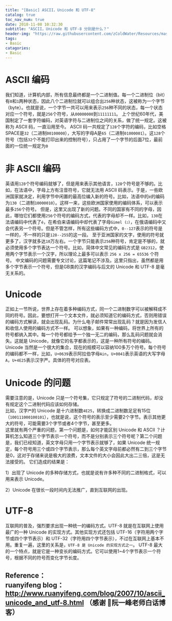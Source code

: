 ```yaml
---
title: "[Basic] ASCII，Unicode 和 UTF-8"
catalog: true
toc_nav_num: true
date: 2018-11-08 10:32:30
subtitle: "ASCII，Unicode 和 UTF-8 分别是什么？"
header-img: "https://raw.githubusercontent.com/zColdWater/Resources/master/Images/code-min.png"
tags:
- Basic
catagories:
- Basic
---
```


ASCII 编码
=======
我们知道，计算机内部，所有信息最终都是一个二进制值。每一个二进制位（bit）有`0`和`1`两种状态，因此八个二进制位就可以组合出`256`种状态，这被称为一个字节（byte）。也就是说，一个字节一共可以用来表示`256`种不同的状态，每一个状态对应一个符号，就是`256`个符号，从`00000000`到`11111111`。
上个世纪60年代，美国制定了一套字符编码，对英语字符与二进制位之间的关系，做了统一规定。这被称为 ASCII 码，一直沿用至今。
ASCII 码一共规定了`128`个字符的编码，比如空格SPACE是`32`（二进制`00100000`），大写的字母A是`65`（二进制`01000001`）。这`128`个符号（包括`32`个不能打印出来的控制符号），只占用了一个字节的后面7位，最前面的一位统一规定为`0`

非 ASCII 编码
=======
英语用`128`个符号编码就够了，但是用来表示其他语言，`128`个符号是不够的。比如，在法语中，字母上方有注音符号，它就无法用 ASCII 码表示。于是，一些欧洲国家就决定，利用字节中闲置的最高位编入新的符号。比如，法语中的`é`的编码为`130`（二进制`10000010`）。这样一来，这些欧洲国家使用的编码体系，可以表示最多`256`个符号。
但是，这里又出现了新的问题。不同的国家有不同的字母，因此，哪怕它们都使用`256`个符号的编码方式，代表的字母却不一样。比如，`130`在法语编码中代表了`é`，在希伯来语编码中却代表了字母`Gimel (ג)`，在俄语编码中又会代表另一个符号。但是不管怎样，所有这些编码方式中，`0--127`表示的符号是一样的，不一样的只是`128--255`的这一段。
至于亚洲国家的文字，使用的符号就更多了，汉字就多达`10`万左右。一个字节只能表示`256`种符号，肯定是不够的，就必须使用多个字节表达一个符号。比如，简体中文常见的编码方式是 `GB2312`，使用两个字节表示一个汉字，所以理论上最多可以表示 `256 x 256 = 65536` 个符号。
中文编码的问题需要专文讨论，这篇笔记不涉及。这里只指出，虽然都是用多个字节表示一个符号，但是GB类的汉字编码与后文的 Unicode 和 UTF-8 是毫无关系的。


Unicode 
=======
正如上一节所说，世界上存在着多种编码方式，同一个二进制数字可以被解释成不同的符号。因此，要想打开一个文本文件，就必须知道它的编码方式，否则用错误的编码方式解读，就会出现乱码。为什么电子邮件常常出现乱码？就是因为发信人和收信人使用的编码方式不一样。
可以想象，如果有一种编码，将世界上所有的符号都纳入其中。每一个符号都给予一个独一无二的编码，那么乱码问题就会消失。这就是 Unicode，就像它的名字都表示的，这是一种所有符号的编码。
Unicode 当然是一个很大的集合，现在的规模可以容纳100多万个符号。每个符号的编码都不一样，比如，`U+0639`表示阿拉伯字母`Ain`，`U+0041`表示英语的大写字母`A`，`U+4E25`表示汉字严。具体的符号对应表。


Unicode 的问题
=======
需要注意的是，Unicode 只是一个符号集，它只规定了符号的二进制代码，却没有规定这个二进制代码应该如何存储。  
比如，汉字`严`的 Unicode 是十六进制数`4E25`，转换成二进制数足足有15位（`100111000100101`），也就是说，这个符号的表示至少需要2个字节。表示其他更大的符号，可能需要3个字节或者4个字节，甚至更多。  
这里就有两个严重的问题，第一个问题是，如何才能区别 Unicode 和 ASCII ？计算机怎么知道三个字节表示一个符号，而不是分别表示三个符号呢？第二个问题是，我们已经知道，英文字母只用一个字节表示就够了，如果 Unicode 统一规定，每个符号用三个或四个字节表示，那么每个英文字母前都必然有二到三个字节是0，这对于存储来说是极大的浪费，文本文件的大小会因此大出二三倍，这是无法接受的。
它们造成的结果是：  

1）出现了 Unicode 的多种存储方式，也就是说有许多种不同的二进制格式，可以用来表示 Unicode。

2）Unicode 在很长一段时间内无法推广，直到互联网的出现。  


UTF-8
=======
互联网的普及，强烈要求出现一种统一的编码方式。UTF-8 就是在互联网上使用最广的一种 Unicode 的实现方式。其他实现方式还包括 UTF-16（字符用两个字节或四个字节表示）和 UTF-32（字符用四个字节表示），不过在互联网上基本不用。重复一遍，这里的关系是，`UTF-8 是 Unicode 的实现方式之一`。
UTF-8 最大的一个特点，就是它是一种变长的编码方式。它可以使用1~4个字节表示一个符号，根据不同的符号而变化字节长度。




Reference：  
ruanyifeng blog：http://www.ruanyifeng.com/blog/2007/10/ascii_unicode_and_utf-8.html  （感谢 阮一峰老师白话博客）
---
